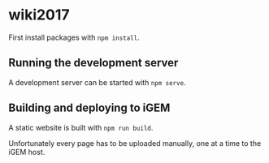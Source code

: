 # wiki2017

First install packages with `npm install`.

## Running the development server

A development server can be started with `npm serve`.

## Building and deploying to iGEM

A static website is built with `npm run build`.

Unfortunately every page has to be uploaded manually, one at a time to the iGEM host.
